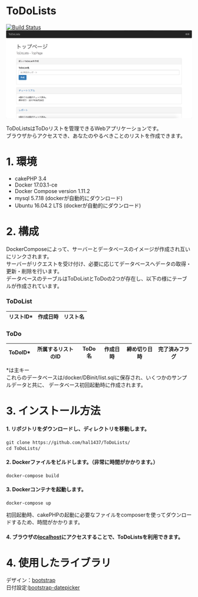 # ToDoLists

[![Build Status](https://travis-ci.org/hal1437/ToDoLists.svg?branch=master)](https://travis-ci.org/hal1437/ToDoLists)
![スクリーンショット](https://raw.githubusercontent.com/hal1437/ToDoLists/doc/doc/%E3%82%B9%E3%82%AF%E3%83%AA%E3%83%BC%E3%83%B3%E3%82%B7%E3%83%A7%E3%83%83%E3%83%88%202017-06-26%2013.07.26.png)


ToDoListsはToDoリストを管理できるWebアプリケーションです。  
ブラウザからアクセスでき、あなたのやるべきことのリストを作成できます。

# 1. 環境

+ cakePHP 3.4
+ Docker 17.03.1-ce
+ Docker Compose version 1.11.2
+ mysql 5.7.18 (dockerが自動的にダウンロード)
+ Ubuntu 16.04.2 LTS (dockerが自動的にダウンロード)

# 2. 構成
DockerComposeによって、サーバーとデータベースのイメージが作成され互いにリンクされます。  
サーバーがリクエストを受け付け、必要に応じてデータベースへデータの取得・更新・削除を行います。  
データベースのテーブルはToDoListとToDoの2つが存在し、以下の様にテーブルが作成されています。

### ToDoList
| リストID\* | 作成日時 | リスト名 |
|:-:|:-:|:-:|

### ToDo
| ToDoID\* | 所属するリストのID | ToDo名 | 作成日時 | 締め切り日時 | 完了済みフラグ |
|:-:|:-:|:-:|:-:|:-:|:-:|

\*は主キー  
これらのデータベースは/docker/DBinit/list.sqlに保存され、いくつかのサンプルデータと共に、
データベース初回起動時に作成されます。

# 3. インストール方法

#### 1. リポジトリをダウンロードし、ディレクトリを移動します。
```
git clone https://github.com/hal1437/ToDoLists/
cd ToDoLists/
```

#### 2. Dockerファイルをビルドします。（**非常に時間がかかります。**）
```
docker-compose build
```

#### 3. Dockerコンテナを起動します。
```
docker-compose up 
```
初回起動時、cakePHPの起動に必要なファイルをcomposerを使ってダウンロードするため、時間がかかります。


#### 4. ブラウザの[localhost](http://localhost/)にアクセスすることで、ToDoListsを利用できます。

# 4. 使用したライブラリ
デザイン：[bootstrap](http://getbootstrap.com/)  
日付設定:[bootstrap-datepicker](https://github.com/uxsolutions/bootstrap-datepicker)

